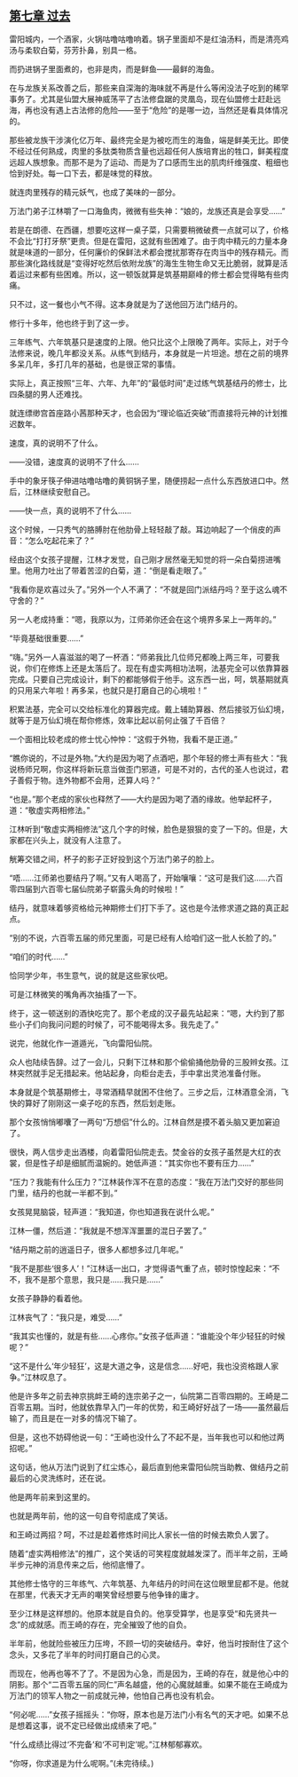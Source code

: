 ## [第七章 过去](https://www.xxbiquge.com/11_11207/9116648.html)


  雷阳城内，一个酒家，火锅咕噜咕噜响着。锅子里面却不是红油汤料，而是清亮鸡汤与柔软白菊，芬芳扑鼻，别具一格。

  而扔进锅子里面煮的，也非是肉，而是鲜鱼——最鲜的海鱼。

  在与龙族关系改善之后，那些来自深海的海味就不再是什么等闲没法子吃到的稀罕事务了。尤其是仙盟大展神威荡平了古法修盘踞的灵凰岛，现在仙盟修士赶赴远海，再也没有遇上古法修的危险——至于“危险”的是哪一边，当然还是看具体情况的。

  那些被龙族干涉演化亿万年、最终完全是为被吃而生的海鱼，端是鲜美无比。即使不经过任何熟成，肉里的多肽类物质含量也远超任何人族培育出的牲口，鲜美程度远超人族想象。而那不是为了运动、而是为了口感而生出的肌肉纤维强度、粗细也恰到好处。每一口下去，都是味觉的释放。

  就连肉里残存的精元妖气，也成了美味的一部分。

  万法门弟子江林嚼了一口海鱼肉，微微有些失神：“娘的，龙族还真是会享受……”

  若是在朗德、在西疆，想要吃这样一桌子菜，只需要稍微破费一点就可以了，价格不会比“打打牙祭”更贵。但是在雷阳，这就有些困难了。由于肉中精元的力量本身就是味道的一部分，任何廉价的保鲜法术都会搅扰那寄存在肉当中的残存精元。而那些演化路线就是“变得好吃然后依附龙族”的海生生物生命又无比脆弱，就算是活着运过来都有些困难。所以，这一顿饭就算是筑基期巅峰的修士都会觉得略有些肉痛。

  只不过，这一餐也小气不得。这本身就是为了送他回万法门结丹的。

  修行十多年，他也终于到了这一步。

  三年练气、六年筑基只是速度的上限。他只比这个上限晚了两年。实际上，对于今法修来说，晚几年都没关系。从练气到结丹，本身就是一片坦途。想在之前的境界多呆几年，多打几年的基础，也是很正常的事情。

  实际上，真正按照“三年、六年、九年”的“最低时间”走过练气筑基结丹的修士，比四条腿的男人还难找。

  就连缥缈宫首座路小茜那种天才，也会因为“理论临近突破”而直接将元神的计划推迟数年。

  速度，真的说明不了什么。

  ——没错，速度真的说明不了什么……

  手中的象牙筷子伸进咕噜咕噜的黄铜锅子里，随便捞起一点什么东西放进口中。然后，江林继续安慰自己。

  ——快一点，真的说明不了什么……

  这个时候，一只秀气的胳膊肘在他肋骨上轻轻敲了敲。耳边响起了一个俏皮的声音：“怎么吃起花来了？”

  经由这个女孩子提醒，江林才发觉，自己刚才居然毫无知觉的将一朵白菊捞进嘴里。他用力吐出了带着苦涩的白菊，道：“倒是看走眼了。”

  “我看你是欢喜过头了。”另外一个人不满了：“不就是回门派结丹吗？至于这么魂不守舍的？”

  另一人老成持重：“嗯，我原以为，江师弟你还会在这个境界多呆上一两年的。”

  “毕竟基础很重要……”

  “嗨。”另外一人喜滋滋的喝了一杯酒：“师弟我比几位师兄都晚上两三年，可要我说，你们在修炼上还是太落后了。现在有虚实两相功法啊，法基完全可以依靠算器完成。只要自己完成设计，剩下的都能够假于他手。这东西一出，呵，筑基期就真的只用呆六年啦！再多呆，也就只是打磨自己的心境啦！”

  积累法基，完全可以交给标准化的算器完成。戴上辅助算器、然后接驳万仙幻境，就等于是万仙幻境在帮你修炼，效率比起以前何止强了千百倍？

  一个面相比较老成的修士忧心忡忡：“这假于外物，我看不是正道。”

  “瞧你说的，不过是外物。”大约是因为喝了点酒吧，那个年轻的修士声有些大：“我说杨师兄啊，你这样将新玩意当做歪门邪道，可是不对的，古代的圣人也说过，君子善假于物。连外物都不会用，还算人吗？”

  “也是。”那个老成的家伙也释然了——大约是因为喝了酒的缘故。他举起杯子，道：“敬虚实两相修法。”

  江林听到“敬虚实两相修法”这几个字的时候，脸色是狠狠的变了一下的。但是，大家都在兴头上，就没有人注意了。

  觥筹交错之间，杯子的影子正好投到这个万法门弟子的脸上。

  “唔……江师弟也要结丹了啊。”又有人喝高了，开始嚷嚷：“这可是我们这……六百零四届到六百零七届仙院弟子崭露头角的时候啦！”

  结丹，就意味着够资格给元神期修士们打下手了。这也是今法修求道之路的真正起点。

  “别的不说，六百零五届的师兄里面，可是已经有人给咱们这一批人长脸了的。”

  “咱们的时代……”

  恰同学少年，书生意气，说的就是这些家伙吧。

  可是江林微笑的嘴角再次抽搐了一下。

  终于，这一顿送别的酒快吃完了。那个老成的汉子最先站起来：“嗯，大约到了那些小子们向我问问题的时候了，可不能喝得太多。我先走了。”

  说完，他就化作一道遁光，飞向雷阳仙院。

  众人也陆续告辞。过了一会儿，只剩下江林和那个偷偷捅他肋骨的三股辫女孩。江林突然就手足无措起来。他站起身，向柜台走去，手中拿出灵池准备付账。

  本身就是个筑基期修士，寻常酒精早就困不住他了。三步之后，江林酒意全消，飞快的算好了刚刚这一桌子吃的东西，然后划走账。

  那个女孩悄悄嘟囔了一两句“万想侣”什么的。江林自然是摸不着头脑又更加窘迫了。

  很快，两人信步走出酒楼，向着雷阳仙院走去。焚金谷的女孩子虽然是大红的衣裳，但是性子却是细腻而温婉的。她低声道：“其实你也不要有压力……”

  “压力？我能有什么压力？”江林装作浑不在意的态度：“我在万法门交好的那些同门里，结丹的也就一半都不到。”

  女孩晃晃脑袋，轻声道：“我知道，你也知道我在说什么呢。”

  江林一僵，然后道：“我就是不想浑浑噩噩的混日子罢了。”

  “结丹期之前的逍遥日子，很多人都想多过几年呢。”

  “我不是那些‘很多人’！”江林话一出口，才觉得语气重了点，顿时惊惶起来：“不不，我不是那个意思，我只是……我只是……”

  女孩子静静的看着他。

  江林丧气了：“我只是，难受……”

  “我其实也懂的，就是有些……心疼你。”女孩子低声道：“谁能没个年少轻狂的时候呢？”

  “这不是什么‘年少轻狂’，这是大道之争，这是信念……好吧，我也没资格跟人家争。”江林叹息了。

  他是许多年之前去神京挑衅王崎的连宗弟子之一，仙院第二百零四期的。王崎是二百零五期。当时，他就依靠早入门一年的优势，和王崎好好战了一场——虽然最后输了，而且是在一对多的情况下输了。

  但是，这也不妨碍他说一句：“王崎也没什么了不起不是，当年我也可以和他过两招呢。”

  这句话，他从万法门说到了红尘炼心，最后直到他来雷阳仙院当助教、做结丹之前最后的心灵洗练时，还在说。

  他是两年前来到这里的。

  也就是两年前，他的这一句自夸彻底成了笑话。

  和王崎过两招？呵，不过是趁着修炼时间比人家长一倍的时候去欺负人罢了。

  随着“虚实两相修法”的推广，这个笑话的可笑程度就越发深了。而半年之前，王崎半步元神的消息传来之后，他彻底懵了。

  其他修士恪守的三年练气、六年筑基、九年结丹的时间在这位眼里屁都不是。他就在那里，代表天才无声的嘲笑曾经想要与他争锋的庸才。

  至少江林是这样想的。他原本就是自负的。他享受算学，也是享受“和先贤共一念”的成就感。而王崎的存在，完全摧毁了他的自负。

  半年前，他就险些被压力压垮，不顾一切的突破结丹。幸好，他当时按耐住了这个念头，又多花了半年的时间打磨自己的心灵。

  而现在，他再也等不了了。不是因为心急，而是因为，王崎的存在，就是他心中的阴影。那个“二百零五届的同仁”声名越盛，他的心魔就越重。如果不能在王崎成为万法门的领军人物之一前成就元神，他怕自己再也没有机会。

  “何必呢……”女孩子摇摇头：“你呀，原本也是万法门小有名气的天才吧。如果不总是想着这事，说不定已经做出成绩来了吧。”

  “什么成绩比得过‘不完备’和‘不可判定’呢。”江林郁郁寡欢。

  “你呀，你求道是为什么呢啊。”(未完待续。)
